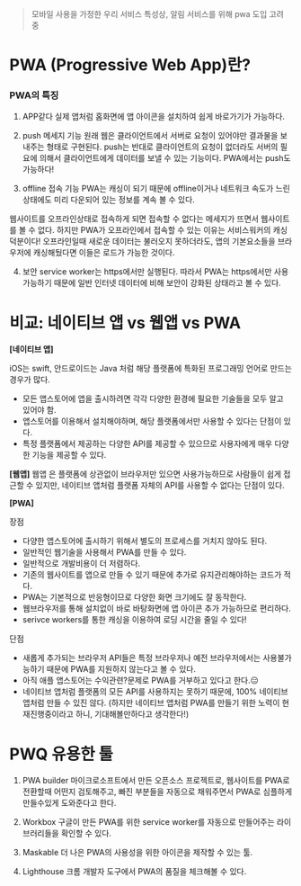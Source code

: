

> 모바일 사용을 가정한 우리 서비스 특성상, 알림 서비스를 위해 pwa 도입 고려 중

# PWA (Progressive Web App)란? 

### PWA의 특징
1. APP같다
실제 앱처럼 홈화면에 앱 아이콘을 설치하여 쉽게 바로가기가 가능하다.

2. push 메세지 기능
원래 웹은 클라이언트에서 서버로 요청이 있어야만 결과물을 보내주는 형태로 구현된다.
push는 반대로 클라이언트의 요청이 없더라도 서버의 필요에 의해서 클라이언트에게 데이터를 보낼 수 있는 기능이다. PWA에서는 push도 가능하다!

3. offline 접속 기능
PWA는 캐싱이 되기 때문에 offline이거나 네트워크 속도가 느린 상태에도 미리 다운되어 있는 정보를 계속 볼 수 있다.

웹사이트를 오프라인상태로 접속하게 되면 접속할 수 없다는 메세지가 뜨면서 웹사이트를 볼 수 없다. 하지만 PWA가 오프라인에서 접속할 수 있는 이유는 서비스워커의 캐싱 덕분이다! 오프라인일때 새로운 데이터는 불러오지 못하더라도, 앱의 기본요소들을 브라우저에 캐싱해뒀다면 이들은 로드가 가능한 것이다.

4. 보안
service worker는 https에서만 실행된다. 따라서 PWA는 https에서만 사용가능하기 때문에 일반 인터넷 데이터에 비해 보안이 강화된 상태라고 볼 수 있다.


# 비교: 네이티브 앱 vs 웹앱 vs PWA

**[네이티브 앱]**

iOS는 swift, 안드로이드는 Java 처럼 해당 플랫폼에 특화된 프로그래밍 언어로 만드는 경우가 많다.

- 모든 앱스토어에 앱을 출시하려면 각각 다양한 환경에 필요한 기술들을 모두 알고 있어야 함.
- 앱스토어를 이용해서 설치해야하며, 해당 플랫폼에서만 사용할 수 있다는 단점이 있다.
- 특정 플랫폼에서 제공하는 다양한 API를 제공할 수 있으므로 사용자에게 매우 다양한 기능을 제공할 수 있다.


**[웹앱]**
웹앱 은 플랫폼에 상관없이 브라우저만 있으면 사용가능하므로 사람들이 쉽게 접근할 수 있지만, 네이티브 앱처럼 플랫폼 자체의 API를 사용할 수 없다는 단점이 있다.

**[PWA]**

장점
- 다양한 앱스토어에 출시하기 위해서 별도의 프로세스를 거치지 않아도 된다.
- 일반적인 웹기술을 사용해서 PWA를 만들 수 있다.
- 일반적으로 개발비용이 더 저렴하다.
- 기존의 웹사이트를 앱으로 만들 수 있기 때문에 추가로 유지관리해야하는 코드가 적다.
- PWA는 기본적으로 반응형이므로 다양한 화면 크기에도 잘 동작한다.
- 웹브라우저를 통해 설치없이 바로 바탕화면에 앱 아이콘 추가 가능하므로 편리하다.
- serivce workers를 통한 캐싱을 이용하여 로딩 시간을 줄일 수 있다!

단점
- 새롭게 추가되는 브라우저 API들은 특정 브라우저나 예전 브라우저에서는 사용불가능하기 때문에 PWA를 지원하지 않는다고 볼 수 있다.
- 아직 애플 앱스토어는 수익관련?문제로 PWA를 거부하고 있다고 한다.😑
- 네이티브 앱처럼 플랫폼의 모든 API를 사용하지는 못하기 때문에, 100% 네이티브 앱처럼 만들 수 있진 않다. (하지만 네이티브 앱처럼 PWA를 만들기 위한 노력이 현재진행중이라고 하니, 기대해볼만하다고 생각한다!)


# PWQ 유용한 툴
1. PWA builder
마이크로소프트에서 만든 오픈소스 프로젝트로, 웹사이트를 PWA로 전환할때 어떤지 검토해주고, 빠진 부분들을 자동으로 채워주면서 PWA로 심플하게 만들수있게 도와준다고 한다.

2. Workbox
구글이 만든 PWA를 위한 service worker를 자동으로 만들어주는 라이브러리들을 확인할 수 있다.

3. Maskable
더 나은 PWA의 사용성을 위한 아이콘을 제작할 수 있는 툴.

4. Lighthouse
크롬 개발자 도구에서 PWA의 품질을 체크해볼 수 있다.

